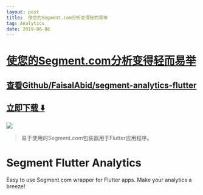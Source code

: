 ```yaml
---
layout: post
title:  使您的Segment.com分析变得轻而易举
tag: Analytics
date: 2019-06-08
---
```


# [使您的Segment.com分析变得轻而易举 ](http://github.com/FaisalAbid/segment-analytics-flutter) 



## [查看Github/FaisalAbid/segment-analytics-flutter](http://github.com/FaisalAbid/segment-analytics-flutter)
## [立即下载 ️⬇️ ](https://codeload.github.com/FaisalAbid/segment-analytics-flutter/zip/master) 


 
![](https://flutterawesome.com/content/images/2018/10/segment-analytics-flutter.jpg)
 
>
> 易于使用的Segment.com包装器用于Flutter应用程序。
>

 
# Segment Flutter Analytics

Easy to use Segment.com wrapper for Flutter apps. Make your analytics a breeze!

